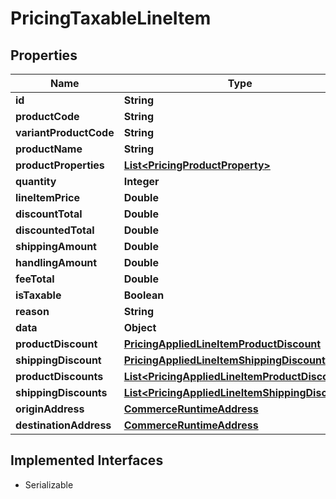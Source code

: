 

# PricingTaxableLineItem


## Properties

| Name | Type | Description | Notes |
|------------ | ------------- | ------------- | -------------|
|**id** | **String** |  |  [optional] |
|**productCode** | **String** |  |  [optional] |
|**variantProductCode** | **String** |  |  [optional] |
|**productName** | **String** |  |  [optional] |
|**productProperties** | [**List&lt;PricingProductProperty&gt;**](PricingProductProperty.md) |  |  [optional] |
|**quantity** | **Integer** |  |  [optional] |
|**lineItemPrice** | **Double** |  |  [optional] |
|**discountTotal** | **Double** |  |  [optional] |
|**discountedTotal** | **Double** |  |  [optional] |
|**shippingAmount** | **Double** |  |  [optional] |
|**handlingAmount** | **Double** |  |  [optional] |
|**feeTotal** | **Double** |  |  [optional] |
|**isTaxable** | **Boolean** |  |  [optional] |
|**reason** | **String** |  |  [optional] |
|**data** | **Object** |  |  [optional] |
|**productDiscount** | [**PricingAppliedLineItemProductDiscount**](PricingAppliedLineItemProductDiscount.md) |  |  [optional] |
|**shippingDiscount** | [**PricingAppliedLineItemShippingDiscount**](PricingAppliedLineItemShippingDiscount.md) |  |  [optional] |
|**productDiscounts** | [**List&lt;PricingAppliedLineItemProductDiscount&gt;**](PricingAppliedLineItemProductDiscount.md) |  |  [optional] |
|**shippingDiscounts** | [**List&lt;PricingAppliedLineItemShippingDiscount&gt;**](PricingAppliedLineItemShippingDiscount.md) |  |  [optional] |
|**originAddress** | [**CommerceRuntimeAddress**](CommerceRuntimeAddress.md) |  |  [optional] |
|**destinationAddress** | [**CommerceRuntimeAddress**](CommerceRuntimeAddress.md) |  |  [optional] |


## Implemented Interfaces

* Serializable


